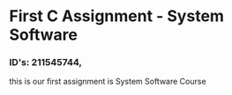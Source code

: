 # First C Assignment - System Software
### ID's: 211545744,
this is our first assignment is System Software Course 
